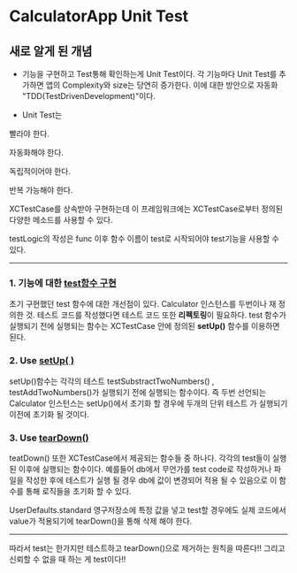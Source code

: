 # CalculatorApp Unit Test

## 새로 알게 된 개념

- 기능을 구현하고 Test통해 확인하는게 Unit Test이다. 각 기능마다 Unit Test를 추가하면 앱의 Complexity와 size는 당연히 증가한다. 이에 대한 방안으로 자동화 "TDD(TestDrivenDevelopment)"이다.

- Unit Test는 

빨라야 한다.

자동화해야 한다.

독립적이어야 한다.

반복 가능해야 한다.

XCTestCase를 상속받아 구현하는데 이 프레임워크에는 XCTestCase로부터 정의된 다양한 메소드를 사용할 수 있다.

testLogic의 작성은 func 이후 함수 이름이 test로 시작되어야 test기능을 사용할 수 있다.

---

### 1. 기능에 대한 <a href="https://github.com/SHcommit/LearnMoreSwiftInUdemy/blob/a6d4ab614b829cc388a6d65baaf355f4b7254e12/Architectural%20Pattern/MVVM_Pattern/UnitTest/CalculatorApp/CalculatorAppTests/CalculatorAppTests.swift">test함수 구현</a>

초기 구현했던 test 함수에 대한 개선점이 있다. Calculator 인스턴스를 두번이나 재 정의한 것. 테스트 코드를 작성했다면 테스트 코드 또한 **리펙토링**이 필요하다. test 함수가 실행되기 전에 실행되는 함수는 XCTestCase 안에 정의된 **setUp()** 함수를 이용하면 된다.

### 2. Use <a href="https://github.com/SHcommit/LearnMoreSwiftInUdemy/commit/d64db99724597e529b9f3f87289b764b3b905fad">setUp( )</a>

setUp()함수는 각각의 테스트 testSubstractTwoNumbers() , testAddTwoNumbers()가 실행되기 전에 실행되는 함수이다. 즉 두번 선언되는 Calculator 인스턴스는 setUp()에서 초기화 할 경우에 두개의 단위 테스트 가 실행되기 이전에 초기화 될 것이다.

### 3. Use <a href="https://github.com/SHcommit/LearnMoreSwiftInUdemy/commit/9da9fb4697a213a2c5ca9723674510a7676f1db4">tearDown()</a>

teatDown() 또한 XCTestCase에서 제공되는 함수들 중 하나다. 각각의 test들이 실행된 이후에 실행되는 함수이다. 예를들어 db에서 무언가를 test code로 작성하거나 파일을 작성한 후에 테스트가 실행 될 경우 db에 값이 변경되어 적용 될 수 있음으로 이 함수를 통해 로직들을 초기화 할 수 있다.

UserDefaults.standard 영구저장소에 특정 값을 넣고 test할 경우에도 실제 코드에서 value가 적용되기에 tearDown()을 통해 삭제 해야 한다.

---

따라서 test는 한가지만 테스트하고 tearDown()으로 제거하는 원칙을 따른다!! 그리고 신뢰할 수 없을 때 하는 게 test이다!!
